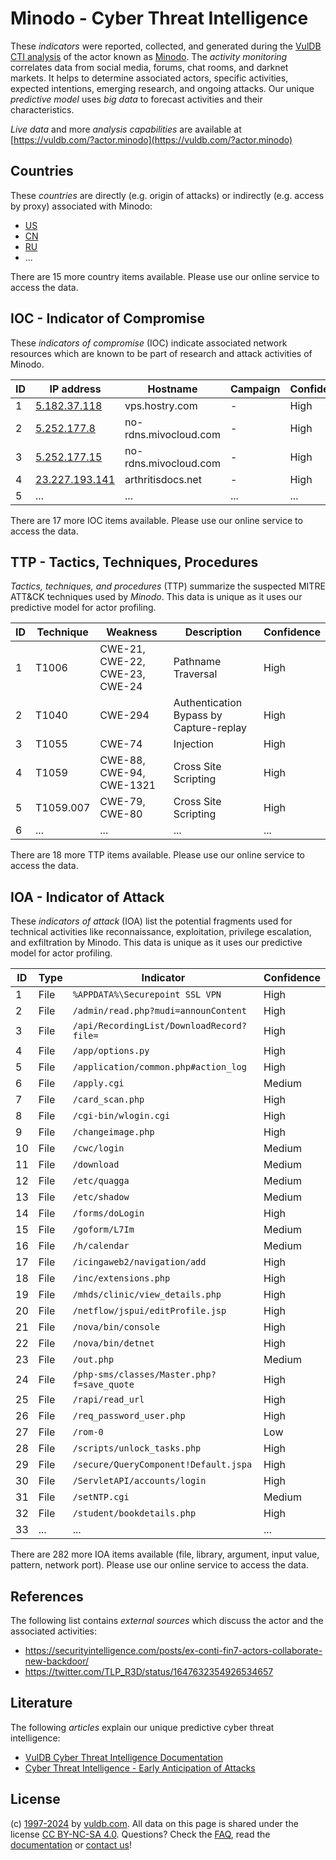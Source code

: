 # Minodo - Cyber Threat Intelligence

These _indicators_ were reported, collected, and generated during the [VulDB CTI analysis](https://vuldb.com/?kb.cti) of the actor known as [Minodo](https://vuldb.com/?actor.minodo). The _activity monitoring_ correlates data from social media, forums, chat rooms, and darknet markets. It helps to determine associated actors, specific activities, expected intentions, emerging research, and ongoing attacks. Our unique _predictive model_ uses _big data_ to forecast activities and their characteristics.

_Live data_ and more _analysis capabilities_ are available at [https://vuldb.com/?actor.minodo](https://vuldb.com/?actor.minodo)

## Countries

These _countries_ are directly (e.g. origin of attacks) or indirectly (e.g. access by proxy) associated with Minodo:

* [US](https://vuldb.com/?country.us)
* [CN](https://vuldb.com/?country.cn)
* [RU](https://vuldb.com/?country.ru)
* ...

There are 15 more country items available. Please use our online service to access the data.

## IOC - Indicator of Compromise

These _indicators of compromise_ (IOC) indicate associated network resources which are known to be part of research and attack activities of Minodo.

ID | IP address | Hostname | Campaign | Confidence
-- | ---------- | -------- | -------- | ----------
1 | [5.182.37.118](https://vuldb.com/?ip.5.182.37.118) | vps.hostry.com | - | High
2 | [5.252.177.8](https://vuldb.com/?ip.5.252.177.8) | no-rdns.mivocloud.com | - | High
3 | [5.252.177.15](https://vuldb.com/?ip.5.252.177.15) | no-rdns.mivocloud.com | - | High
4 | [23.227.193.141](https://vuldb.com/?ip.23.227.193.141) | arthritisdocs.net | - | High
5 | ... | ... | ... | ...

There are 17 more IOC items available. Please use our online service to access the data.

## TTP - Tactics, Techniques, Procedures

_Tactics, techniques, and procedures_ (TTP) summarize the suspected MITRE ATT&CK techniques used by _Minodo_. This data is unique as it uses our predictive model for actor profiling.

ID | Technique | Weakness | Description | Confidence
-- | --------- | -------- | ----------- | ----------
1 | T1006 | CWE-21, CWE-22, CWE-23, CWE-24 | Pathname Traversal | High
2 | T1040 | CWE-294 | Authentication Bypass by Capture-replay | High
3 | T1055 | CWE-74 | Injection | High
4 | T1059 | CWE-88, CWE-94, CWE-1321 | Cross Site Scripting | High
5 | T1059.007 | CWE-79, CWE-80 | Cross Site Scripting | High
6 | ... | ... | ... | ...

There are 18 more TTP items available. Please use our online service to access the data.

## IOA - Indicator of Attack

These _indicators of attack_ (IOA) list the potential fragments used for technical activities like reconnaissance, exploitation, privilege escalation, and exfiltration by Minodo. This data is unique as it uses our predictive model for actor profiling.

ID | Type | Indicator | Confidence
-- | ---- | --------- | ----------
1 | File | `%APPDATA%\Securepoint SSL VPN` | High
2 | File | `/admin/read.php?mudi=announContent` | High
3 | File | `/api/RecordingList/DownloadRecord?file=` | High
4 | File | `/app/options.py` | High
5 | File | `/application/common.php#action_log` | High
6 | File | `/apply.cgi` | Medium
7 | File | `/card_scan.php` | High
8 | File | `/cgi-bin/wlogin.cgi` | High
9 | File | `/changeimage.php` | High
10 | File | `/cwc/login` | Medium
11 | File | `/download` | Medium
12 | File | `/etc/quagga` | Medium
13 | File | `/etc/shadow` | Medium
14 | File | `/forms/doLogin` | High
15 | File | `/goform/L7Im` | Medium
16 | File | `/h/calendar` | Medium
17 | File | `/icingaweb2/navigation/add` | High
18 | File | `/inc/extensions.php` | High
19 | File | `/mhds/clinic/view_details.php` | High
20 | File | `/netflow/jspui/editProfile.jsp` | High
21 | File | `/nova/bin/console` | High
22 | File | `/nova/bin/detnet` | High
23 | File | `/out.php` | Medium
24 | File | `/php-sms/classes/Master.php?f=save_quote` | High
25 | File | `/rapi/read_url` | High
26 | File | `/req_password_user.php` | High
27 | File | `/rom-0` | Low
28 | File | `/scripts/unlock_tasks.php` | High
29 | File | `/secure/QueryComponent!Default.jspa` | High
30 | File | `/ServletAPI/accounts/login` | High
31 | File | `/setNTP.cgi` | Medium
32 | File | `/student/bookdetails.php` | High
33 | ... | ... | ...

There are 282 more IOA items available (file, library, argument, input value, pattern, network port). Please use our online service to access the data.

## References

The following list contains _external sources_ which discuss the actor and the associated activities:

* https://securityintelligence.com/posts/ex-conti-fin7-actors-collaborate-new-backdoor/
* https://twitter.com/TLP_R3D/status/1647632354926534657

## Literature

The following _articles_ explain our unique predictive cyber threat intelligence:

* [VulDB Cyber Threat Intelligence Documentation](https://vuldb.com/?kb.cti)
* [Cyber Threat Intelligence - Early Anticipation of Attacks](https://www.scip.ch/en/?labs.20201022)

## License

(c) [1997-2024](https://vuldb.com/?kb.changelog) by [vuldb.com](https://vuldb.com/?kb.about). All data on this page is shared under the license [CC BY-NC-SA 4.0](https://creativecommons.org/licenses/by-nc-sa/4.0/). Questions? Check the [FAQ](https://vuldb.com/?kb.faq), read the [documentation](https://vuldb.com/?kb) or [contact us](https://vuldb.com/?contact)!
